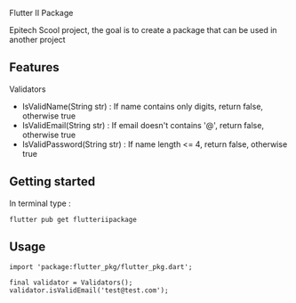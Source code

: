 <!-- 
This README describes the package. If you publish this package to pub.dev,
this README's contents appear on the landing page for your package.

For information about how to write a good package README, see the guide for
[writing package pages](https://dart.dev/guides/libraries/writing-package-pages). 

For general information about developing packages, see the Dart guide for
[creating packages](https://dart.dev/guides/libraries/create-library-packages)
and the Flutter guide for
[developing packages and plugins](https://flutter.dev/developing-packages). 
-->

Flutter II Package

Epitech Scool project, the goal is to create a package that can be used in another project

## Features

Validators
- IsValidName(String str) : If name contains only digits, return false, otherwise true
- IsValidEmail(String str) : If email doesn't contains '@', return false, otherwise true
- IsValidPassword(String str) : If name length <= 4, return false, otherwise true

## Getting started

In terminal type :

```
flutter pub get flutteriipackage
```

## Usage

```
import 'package:flutter_pkg/flutter_pkg.dart';

final validator = Validators();
validator.isValidEmail('test@test.com');
```
